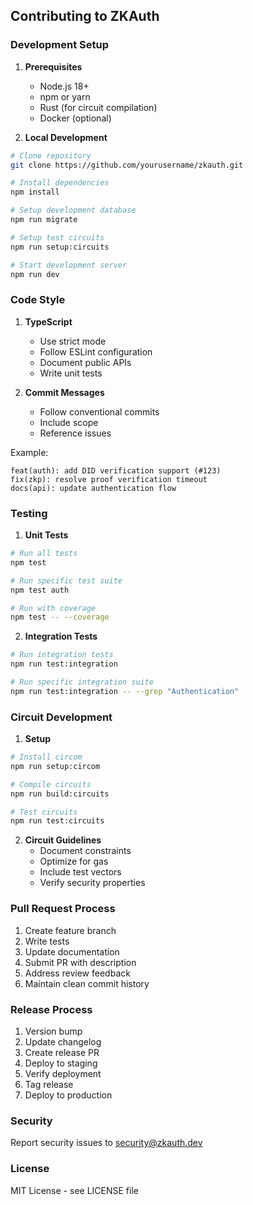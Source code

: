 ## Contributing to ZKAuth

### Development Setup

1. **Prerequisites**
   - Node.js 18+
   - npm or yarn
   - Rust (for circuit compilation)
   - Docker (optional)

2. **Local Development**
```bash
# Clone repository
git clone https://github.com/yourusername/zkauth.git

# Install dependencies
npm install

# Setup development database
npm run migrate

# Setup test circuits
npm run setup:circuits

# Start development server
npm run dev
```

### Code Style

1. **TypeScript**
   - Use strict mode
   - Follow ESLint configuration
   - Document public APIs
   - Write unit tests

2. **Commit Messages**
   - Follow conventional commits
   - Include scope
   - Reference issues

Example:
```
feat(auth): add DID verification support (#123)
fix(zkp): resolve proof verification timeout
docs(api): update authentication flow
```

### Testing

1. **Unit Tests**
```bash
# Run all tests
npm test

# Run specific test suite
npm test auth

# Run with coverage
npm test -- --coverage
```

2. **Integration Tests**
```bash
# Run integration tests
npm run test:integration

# Run specific integration suite
npm run test:integration -- --grep "Authentication"
```

### Circuit Development

1. **Setup**
```bash
# Install circom
npm run setup:circom

# Compile circuits
npm run build:circuits

# Test circuits
npm run test:circuits
```

2. **Circuit Guidelines**
   - Document constraints
   - Optimize for gas
   - Include test vectors
   - Verify security properties

### Pull Request Process

1. Create feature branch
2. Write tests
3. Update documentation
4. Submit PR with description
5. Address review feedback
6. Maintain clean commit history

### Release Process

1. Version bump
2. Update changelog
3. Create release PR
4. Deploy to staging
5. Verify deployment
6. Tag release
7. Deploy to production

### Security

Report security issues to security@zkauth.dev

### License

MIT License - see LICENSE file